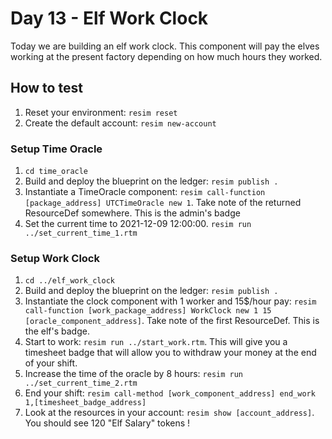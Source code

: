 # Day 13 - Elf Work Clock
Today we are building an elf work clock. This component will pay the elves working at the present factory depending on how much hours they worked.

## How to test
1. Reset your environment: `resim reset`
1. Create the default account: `resim new-account`

### Setup Time Oracle
1. `cd time_oracle`
1. Build and deploy the blueprint on the ledger: `resim publish .`
1. Instantiate a TimeOracle component: `resim call-function [package_address] UTCTimeOracle new 1`. Take note of the returned ResourceDef somewhere. This is the admin's badge
1. Set the current time to 2021-12-09 12:00:00. `resim run ../set_current_time_1.rtm`

### Setup Work Clock
1. `cd ../elf_work_clock`
1. Build and deploy the blueprint on the ledger: `resim publish .`
1. Instantiate the clock component with 1 worker and 15$/hour pay: `resim call-function [work_package_address] WorkClock new 1 15 [oracle_component_address]`. Take note of the first ResourceDef. This is the elf's badge.
1. Start to work: `resim run ../start_work.rtm`. This will give you a timesheet badge that will allow you to withdraw your money at the end of your shift.
1. Increase the time of the oracle by 8 hours: `resim run ../set_current_time_2.rtm`
1. End your shift: `resim call-method [work_component_address] end_work 1,[timesheet_badge_address]`
1. Look at the resources in your account: `resim show [account_address]`. You should see 120 "Elf Salary" tokens !